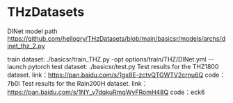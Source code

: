 # THzDatasets
DINet model path
https://github.com/hellogry/THzDatasets/blob/main/basicsr/models/archs/dinet_thz_2.py

train dataset:
./basicsr/train_THZ.py -opt options/train/THZ/DINet.yml --launch pytorch
test dataset:
./basicsr/test.py
Test results for the THZ1800 dataset.
link：https://pan.baidu.com/s/1gx8E-zctvQTGWTV2crnu6Q 
code：7b0l 
Test results for the Rain200H dataset.
link：https://pan.baidu.com/s/1NY_v7dqkuRmqWyFRomH48Q 
code：eck6 
